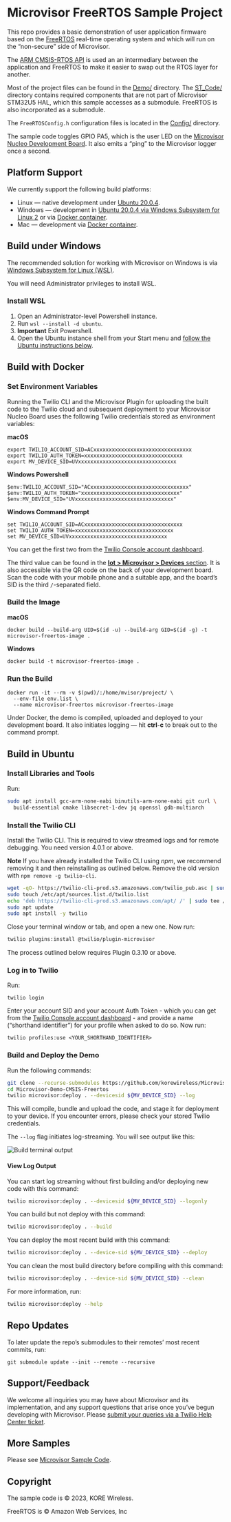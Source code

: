 # Microvisor FreeRTOS Sample Project

This repo provides a basic demonstration of user application firmware based on the [FreeRTOS](https://freertos.org/) real-time operating system and which will run on the “non-secure” side of Microvisor.

The [ARM CMSIS-RTOS API](https://github.com/ARM-software/CMSIS_5) is used an an intermediary between the application and FreeRTOS to make it easier to swap out the RTOS layer for another.

Most of the project files can be found in the [Demo/](Demo/) directory. The [ST_Code/](ST_Code/) directory contains required components that are not part of Microvisor STM32U5 HAL, which this sample accesses as a submodule. FreeRTOS is also incorporated as a submodule.

The `FreeRTOSConfig.h` configuration files is located in the [Config/](Config/) directory.

The sample code toggles GPIO PA5, which is the user LED on the [Microvisor Nucleo Development Board](https://www.twilio.com/docs/iot/microvisor/get-started-with-microvisor). It also emits a “ping” to the Microvisor logger once a second.

## Platform Support

We currently support the following build platforms:

* Linux — native development under [Ubuntu 20.0.4](#build-in-ubuntu).
* Windows — development in [Ubuntu 20.0.4 via Windows Subsystem for Linux 2](#build-under-windows) or via [Docker container](#build-with-docker).
* Mac — development via [Docker container](#build-with-docker).

## Build under Windows

The recommended solution for working with Microvisor on Windows is via [Windows Subsystem for Linux (WSL)](https://learn.microsoft.com/en-us/windows/wsl/install).

You will need Administrator privileges to install WSL.

### Install WSL

1. Open an Administrator-level Powershell instance.
1. Run `wsl --install -d ubuntu`.
1. **Important** Exit Powershell.
1. Open the Ubuntu instance shell from your Start menu and [follow the Ubuntu instructions below](#build-in-ubuntu).

## Build with Docker

### Set Environment Variables

Running the Twilio CLI and the Microvisor Plugin for uploading the built code to the Twilio cloud and subsequent deployment to your Microvisor Nucleo Board uses the following Twilio credentials stored as environment variables:

**macOS**

```shell
export TWILIO_ACCOUNT_SID=ACxxxxxxxxxxxxxxxxxxxxxxxxxxxxxxxx
export TWILIO_AUTH_TOKEN=xxxxxxxxxxxxxxxxxxxxxxxxxxxxxxxx
export MV_DEVICE_SID=UVxxxxxxxxxxxxxxxxxxxxxxxxxxxxxxxx
```

**Windows Powershell**

```shell
$env:TWILIO_ACCOUNT_SID="ACxxxxxxxxxxxxxxxxxxxxxxxxxxxxxxxx"
$env:TWILIO_AUTH_TOKEN="xxxxxxxxxxxxxxxxxxxxxxxxxxxxxxxx"
$env:MV_DEVICE_SID="UVxxxxxxxxxxxxxxxxxxxxxxxxxxxxxxxx"
```

**Windows Command Prompt**

```shell
set TWILIO_ACCOUNT_SID=ACxxxxxxxxxxxxxxxxxxxxxxxxxxxxxxxx
set TWILIO_AUTH_TOKEN=xxxxxxxxxxxxxxxxxxxxxxxxxxxxxxxx
set MV_DEVICE_SID=UVxxxxxxxxxxxxxxxxxxxxxxxxxxxxxxxx
```

You can get the first two from the [Twilio Console account dashboard](https://console.twilio.com/).

The third value can be found in the [**Iot > Microvisor > Devices** section](https://console.twilio.com/us1/develop/iot/microvisor/devices). It is also accessible via the QR code on the back of your development board. Scan the code with your mobile phone and a suitable app, and the board’s SID is the third `/`-separated field.

### Build the Image

**macOS**

```shell
docker build --build-arg UID=$(id -u) --build-arg GID=$(id -g) -t microvisor-freertos-image .
```

**Windows**

```shell
docker build -t microvisor-freertos-image .
```

### Run the Build

```shell
docker run -it --rm -v $(pwd)/:/home/mvisor/project/ \
  --env-file env.list \
  --name microvisor-freertos microvisor-freertos-image
```

Under Docker, the demo is compiled, uploaded and deployed to your development board. It also initiates logging — hit <b>ctrl</b>-<b>c</b> to break out to the command prompt.

## Build in Ubuntu

### Install Libraries and Tools

Run:

```bash
sudo apt install gcc-arm-none-eabi binutils-arm-none-eabi git curl \
  build-essential cmake libsecret-1-dev jq openssl gdb-multiarch
```

### Install the Twilio CLI

Install the Twilio CLI. This is required to view streamed logs and for remote debugging. You need version 4.0.1 or above.

**Note** If you have already installed the Twilio CLI using *npm*, we recommend removing it and then reinstalling as outlined below. Remove the old version with `npm remove -g twilio-cli`.

```bash
wget -qO- https://twilio-cli-prod.s3.amazonaws.com/twilio_pub.asc | sudo apt-key add -
sudo touch /etc/apt/sources.list.d/twilio.list
echo 'deb https://twilio-cli-prod.s3.amazonaws.com/apt/ /' | sudo tee /etc/apt/sources.list.d/twilio.list
sudo apt update
sudo apt install -y twilio
```

Close your terminal window or tab, and open a new one. Now run:

```bash
twilio plugins:install @twilio/plugin-microvisor
```

The process outlined below requires Plugin 0.3.10 or above.

### Log in to Twilio

Run:

```shell
twilio login
```

Enter your account SID and your account Auth Token - which you can get from the [Twilio Console account dashboard](https://console.twilio.com/) - and provide a name (“shorthand identifier”) for your profile when asked to do so. Now run:

```shell
twilio profiles:use <YOUR_SHORTHAND_IDENTIFIER>
```

### Build and Deploy the Demo

Run the following commands:

```bash
git clone --recurse-submodules https://github.com/korewireless/Microvisor-Demo-CMSIS-Freertos.git
cd Microvisor-Demo-CMSIS-Freertos
twilio microvisor:deploy . --devicesid ${MV_DEVICE_SID} --log
```

This will compile, bundle and upload the code, and stage it for deployment to your device. If you encounter errors, please check your stored Twilio credentials.

The `--log` flag initiates log-streaming. You will see output like this:

![Build terminal output](/Images/output.png)

#### View Log Output

You can start log streaming without first building and/or deploying new code with this command:

```bash
twilio microvisor:deploy . --devicesid ${MV_DEVICE_SID} --logonly
```

You can build but not deploy with this command:

```bash
twilio microvisor:deploy . --build
```

You can deploy the most recent build with this command:

```bash
twilio microvisor:deploy . --device-sid ${MV_DEVICE_SID} --deploy
```

You can clean the most build directory before compiling with this command:

```bash
twilio microvisor:deploy . --device-sid ${MV_DEVICE_SID} --clean
```

For more information, run:

```bash
twilio microvisor:deploy --help
```

## Repo Updates

To later update the repo’s submodules to their remotes’ most recent commits, run:

```shell
git submodule update --init --remote --recursive
```

## Support/Feedback

We welcome all inquiries you may have about Microvisor and its implementation, and any support questions that arise once you’ve begun developing with Microvisor. Please [submit your queries via a Twilio Help Center ticket](https://help.twilio.com/submit).

## More Samples

Please see [Microvisor Sample Code](https://www.twilio.com/docs/iot/microvisor/sample-code).

## Copyright

The sample code is © 2023, KORE Wireless.

FreeRTOS is © Amazon Web Services, Inc
